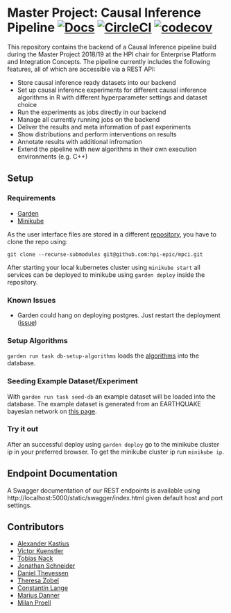 # Master Project: Causal Inference Pipeline [![Docs](https://img.shields.io/badge/docs-wiki-blue.svg)](https://github.com/hpi-epic/mpci/wiki) [![CircleCI](https://circleci.com/gh/hpi-epic/mpci/tree/master.svg?style=svg&circle-token=a927c6324dcaf0d443e633300a3aa93d240c4193)](https://circleci.com/gh/hpi-epic/mpci/tree/master) [![codecov](https://codecov.io/gh/hpi-epic/mpci/branch/master/graph/badge.svg?token=64S6naWbgu)](https://codecov.io/gh/hpi-epic/mpci)

This repository contains the backend of a Causal Inference pipeline build during the Master Project 2018/19 at the HPI chair for Enterprise Platform and Integration Concepts. The pipeline currently includes the following features, all of which are accessible via a REST API:

- Store causal inference ready datasets into our backend
- Set up causal inference experiments for different causal inference algorithms in R with different hyperparameter settings and dataset choice
- Run the experiments as jobs directly in our backend
- Manage all currently running jobs on the backend
- Deliver the results and meta information of past experiments 
- Show distributions and perform interventions on results
- Annotate results with additional infromation
- Extend the pipeline with new algorithms in their own execution environments (e.g. C++)

<!-- The following image shows the holistic architecture as a FMC diagram:

<img src="https://user-images.githubusercontent.com/1437509/55085207-92d90480-50a6-11e9-8f7e-e10fced882db.png" width="600" title="FMC Architecture Diagram">

Additionally, the data model can be seen as ER diagram:

<img src="https://user-images.githubusercontent.com/2228622/55068955-43351180-5083-11e9-9cc3-1f7d5ffcd83b.png" width="600" title="ER Datamodel Diagram"> -->

## Setup

### Requirements

 -  [Garden](https://github.com/garden-io/garden)
 -  [Minikube](https://github.com/kubernetes/minikube)

As the user interface files are stored in a different [repository](https://github.com/hpi-epic/mpci-frontend),
you have to clone the repo using:
```
git clone --recurse-submodules git@github.com:hpi-epic/mpci.git
```
After starting your local kubernetes cluster using `minikube start` all services can be deployed to minikube using `garden deploy` inside the repository.

### Known Issues
- Garden could hang on deploying postgres. Just restart the deployment ([issue](https://github.com/garden-io/garden/issues/1381))

### Setup Algorithms
`garden run task db-setup-algorithms` loads the [algorithms](services/backend-image/conf/algorithms.json) into the database.

### Seeding Example Dataset/Experiment
With `garden run task seed-db` an example dataset will be loaded into the database.
The example dataset is generated from an EARTHQUAKE bayesian network on [this page](http://www.bnlearn.com/bnrepository/discrete-small.html#earthquake).


### Try it out

After an successful deploy using `garden deploy` go to the minikube cluster ip in your preferred browser. To get the minikube cluster ip run `minikube ip`.

## Endpoint Documentation

A Swagger documentation of our REST endpoints is available using
http://localhost:5000/static/swagger/index.html
given default host and port settings.

## Contributors

* [Alexander Kastius](https://github.com/Raandom)
* [Victor Kuenstler](https://github.com/VictorKuenstler)
* [Tobias Nack](https://github.com/Dencrash)
* [Jonathan Schneider](https://github.com/jonaschn)
* [Daniel Thevessen](https://github.com/danthe96)
* [Theresa Zobel](https://github.com/threxx)
* [Constantin Lange](https://github.com/constantin-lange)
* [Marius Danner](https://github.com/MariusDanner)
* [Milan Proell](https://github.com/milanpro)